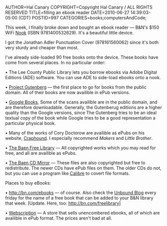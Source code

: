 AUTHOR=Hal Canary
COPYRIGHT=Copyright Hal Canary / ALL RIGHTS RESERVED
TITLE=filling an ebook reader
DATE=2010-06-27 14:39:03-05:00 (CDT)
POSTID=997
CATEGORIES=books;computersAndCode;

This week, I finally broke down and bought an ebook reader — B&N's $150 WiFi [Nook](http://bn.com/nook/) (ISBN 9781400532629). It's a beautiful little device.

I got the Jonathan Adler Punctuation Cover (978161560062) since it's both very sturdy and cheaper than most.

I've already side-loaded 90 free books onto the device. These books have come from several places. In no particular order:

<div class="indent"><p>• The Lee County Public Library lets you borrow ebooks via Adobe Digital Editions (ADE) software. You can use ADE to side-load ebooks onto a nook.</p><p>• <a href="http://www.gutenberg.org/">Project Gutenberg</a> — the first place to go for books from the public domain. All of their books are now availible in ePub versions.</p><p>• <a href="http://books.google.com/">Google Books</a>, Some of the scans availible are in the public domain, and are therefore downloadable. Generally, the Gutenberug editions are a higher quality than the Google versions, since The Gutenberg tries to be an ideal textual copy of the book while Google tries to be a good representation a particular physical book.</p><p>• Many of the works of Cory Doctorow are availible as ePubs on his website, <a href="http://craphound.com/">Craphound</a>. I especially recommend <em>Makers</em> and <em>Little Brother</em>.</p><p>• <a href="http://www.baen.com/library/titles.htm">The Baen Free Library</a> — All copyrighted works which you may read for free, and all are availible as ePubs.</p><p>• <a href="http://baencd.thefifthimperium.com/">The Baen CD Mirror</a> — These files are also copyrighted but free to redistribute. The newer CDs have ePub files on them. The older CDs do not, but you can use a program like <a href="http://calibre-ebook.com/">Calibre</a> to covert file formats.</p></div>

Places to buy eBooks:

<div class="indent"><p>• <a href="http://bn.com/ebooks">http://bn.com/ebooks</a> — of course. Also check the <a href="http://bn.com/unbound">Unbound Blog</a> every friday for the name of a free book that can be added to your B&amp;N library that week. [Update. Here, too: <a href="http://bn.com/freelibrary">http://bn.com/freelibrary</a>]</p><p>• <a href="http://www.webscription.net/">Webscription</a> — A store that sells unencombered ebooks, all of which are availible in ePub format. The prices aren't bad at all.</p></div>
